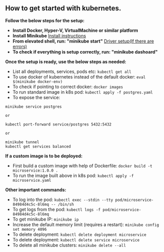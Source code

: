 ## How to get started with kubernetes.

**Follow the below steps for the setup:**

* **Install Docker, Hyper-V, VirtualMachine or similar platform** 
* **Install Minikube** [Install instructions](https://minikube.sigs.k8s.io/docs/start/)
* **From elevated shell, run: "minikube start"** [Driver setup(If there are errors)](https://minikube.sigs.k8s.io/docs/drivers/)
* **To check if everything is setup correctly, run: "minikube dashoard"**

**Once the setup is ready, use the below steps as needed:**

* List all deployments, services, pods etc: `kubectl get all`
* To use docker of kubernetes instead of the default docker: `eval $(minikube docker-env)`
* To check if pointing to correct docker: `docker images`
* To run standard image in k8s pod: `kubectl apply -f postgres.yaml`
* To expose the service:
```
minikube service postgres

or

kubectl port-forward service/postgres 5432:5432

or

minikube tunnel
kubectl get services balanced
```

**If a custom image is to be deployed:**

* First build a custom image with help of Dockerfile: `docker build -t microservice:1.0.0 .`
* To run the image built above in k8s pod: `kubectl apply -f microservice.yaml`

**Other important commands:**

* To log into the pod: `kubectl exec --stdin --tty pod/microservice-84984d4c5c-8l6mq -- /bin/sh`
* To get logs from the pod: `kubectl logs -f pod/microservice-84984d4c5c-8l6mq`
* To get minikube IP: `minikube ip`
* Increase the default memory limit (requires a restart): `minikube config set memory 4096`
* To delete deployment: `kubectl delete deployment microservice`
* To delete deployment: `kubectl delete service microservice`
* To delete all minikube clusters: `minikube delete --all`


